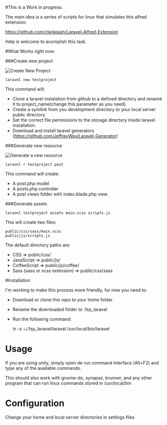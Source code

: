#This is a Work in progress. 

The main idea is a series of scripts for linux that simulates this alfred extension:

https://github.com/clarkeash/Laravel-Alfred-Extension 

Help is welcome to acomplish this task.

#What Works right now:

###Create new project

![Create New Project](https://dl.dropboxusercontent.com/u/4159593/images/laravel-helpers-dash-1.jpg)

    laravel new testproject

This command will:

- Clone a laravel instalation from github to a defined directory and rename it to project_name(change this parameter as you need).
- Create a symlink from you development directory to your local server public directory. 
- Set the correct file permissions to the storage directory inside laravel installation.
- Download and install laravel generators (https://github.com/JeffreyWay/Laravel-Generator)

###Generate new resource

![Generate a new resource](https://dl.dropboxusercontent.com/u/4159593/images/laravel-helpers-dash-2.jpg)

    laravel r testproject post 

This command will create:
  - A post.php model
  - A posts.php controller 
  - A post views folder with index.blade.php view.

###Generate assets

    laravel testproject assets main.scss scripts.js

This will create two files:

    public/css/sass/main.scss
    public/js/scripts.js

The default directory paths are:

- CSS => public/css/
- JavaScript => public/js/
- CoffeeScript => public/js/coffee/
- Sass (sass or scss extension) => public/css/sass

#Installation

I'm working to make this process more friendly, for now you need to:

- Download or clone this repo to your home folder
- Rename the downloaded folder to .fsp_laravel
- Run the following command:

    ln -s ~/.fsp_laravel/laravel /usr/local/bin/laravel

# Usage

If you are using unity, simply open de run command interface (Alt+F2) and type any of the available commands.

This should also work with gnome-do, synapse, krunner, and any other program that can run linux commands stored in /usr/local/bin

# Configuration

Change your home and local server directories in settings files
